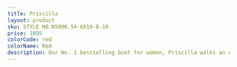 ```yaml
---
title: Priscilla
layout: product
sku: STYLE NO.N5006.54-6010-B-10
price: 1095
colorCode: red
colorName: Red
description: Our No. 1 bestselling boot for women, Priscilla walks an elegant line between timeless classic and cowgirl chic. The vintage-inspired Tioga stitch pattern harks back to yesteryear, but Priscilla is...
---
```

